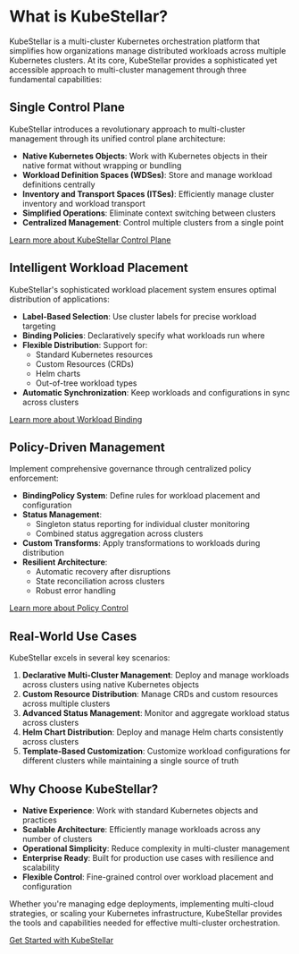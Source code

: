 # What is KubeStellar?

KubeStellar is a multi-cluster Kubernetes orchestration platform that simplifies how organizations manage distributed workloads across multiple Kubernetes clusters. At its core, KubeStellar provides a sophisticated yet accessible approach to multi-cluster management through three fundamental capabilities:

## Single Control Plane

KubeStellar introduces a revolutionary approach to multi-cluster management through its unified control plane architecture:

- **Native Kubernetes Objects**: Work with Kubernetes objects in their native format without wrapping or bundling
- **Workload Definition Spaces (WDSes)**: Store and manage workload definitions centrally
- **Inventory and Transport Spaces (ITSes)**: Efficiently manage cluster inventory and workload transport
- **Simplified Operations**: Eliminate context switching between clusters
- **Centralized Management**: Control multiple clusters from a single point

[Learn more about KubeStellar Control Plane](architecture.md)

## Intelligent Workload Placement

KubeStellar's sophisticated workload placement system ensures optimal distribution of applications:

- **Label-Based Selection**: Use cluster labels for precise workload targeting
- **Binding Policies**: Declaratively specify what workloads run where
- **Flexible Distribution**: Support for:
  - Standard Kubernetes resources
  - Custom Resources (CRDs)
  - Helm charts
  - Out-of-tree workload types
- **Automatic Synchronization**: Keep workloads and configurations in sync across clusters

[Learn more about Workload Binding](binding.md)

## Policy-Driven Management

Implement comprehensive governance through centralized policy enforcement:

- **BindingPolicy System**: Define rules for workload placement and configuration
- **Status Management**:
  - Singleton status reporting for individual cluster monitoring
  - Combined status aggregation across clusters
- **Custom Transforms**: Apply transformations to workloads during distribution
- **Resilient Architecture**:
  - Automatic recovery after disruptions
  - State reconciliation across clusters
  - Robust error handling

[Learn more about Policy Control](control.md)

## Real-World Use Cases

KubeStellar excels in several key scenarios:

1. **Declarative Multi-Cluster Management**: Deploy and manage workloads across clusters using native Kubernetes objects
2. **Custom Resource Distribution**: Manage CRDs and custom resources across multiple clusters
3. **Advanced Status Management**: Monitor and aggregate workload status across clusters
4. **Helm Chart Distribution**: Deploy and manage Helm charts consistently across clusters
5. **Template-Based Customization**: Customize workload configurations for different clusters while maintaining a single source of truth

## Why Choose KubeStellar?

- **Native Experience**: Work with standard Kubernetes objects and practices
- **Scalable Architecture**: Efficiently manage workloads across any number of clusters
- **Operational Simplicity**: Reduce complexity in multi-cluster management
- **Enterprise Ready**: Built for production use cases with resilience and scalability
- **Flexible Control**: Fine-grained control over workload placement and configuration

Whether you're managing edge deployments, implementing multi-cloud strategies, or scaling your Kubernetes infrastructure, KubeStellar provides the tools and capabilities needed for effective multi-cluster orchestration.

[Get Started with KubeStellar](get-started.md)

